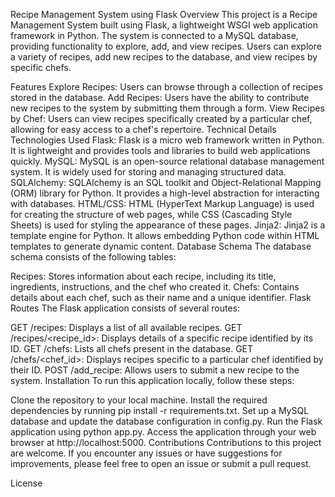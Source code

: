 Recipe Management System using Flask
Overview
This project is a Recipe Management System built using Flask, a lightweight WSGI web application framework in Python. The system is connected to a MySQL database, providing functionality to explore, add, and view recipes. Users can explore a variety of recipes, add new recipes to the database, and view recipes by specific chefs.

Features
Explore Recipes: Users can browse through a collection of recipes stored in the database.
Add Recipes: Users have the ability to contribute new recipes to the system by submitting them through a form.
View Recipes by Chef: Users can view recipes specifically created by a particular chef, allowing for easy access to a chef's repertoire.
Technical Details
Technologies Used
Flask: Flask is a micro web framework written in Python. It is lightweight and provides tools and libraries to build web applications quickly.
MySQL: MySQL is an open-source relational database management system. It is widely used for storing and managing structured data.
SQLAlchemy: SQLAlchemy is an SQL toolkit and Object-Relational Mapping (ORM) library for Python. It provides a high-level abstraction for interacting with databases.
HTML/CSS: HTML (HyperText Markup Language) is used for creating the structure of web pages, while CSS (Cascading Style Sheets) is used for styling the appearance of these pages.
Jinja2: Jinja2 is a template engine for Python. It allows embedding Python code within HTML templates to generate dynamic content.
Database Schema
The database schema consists of the following tables:

Recipes: Stores information about each recipe, including its title, ingredients, instructions, and the chef who created it.
Chefs: Contains details about each chef, such as their name and a unique identifier.
Flask Routes
The Flask application consists of several routes:

GET /recipes: Displays a list of all available recipes.
GET /recipes/<recipe_id>: Displays details of a specific recipe identified by its ID.
GET /chefs: Lists all chefs present in the database.
GET /chefs/<chef_id>: Displays recipes specific to a particular chef identified by their ID.
POST /add_recipe: Allows users to submit a new recipe to the system.
Installation
To run this application locally, follow these steps:

Clone the repository to your local machine.
Install the required dependencies by running pip install -r requirements.txt.
Set up a MySQL database and update the database configuration in config.py.
Run the Flask application using python app.py.
Access the application through your web browser at http://localhost:5000.
Contributions
Contributions to this project are welcome. If you encounter any issues or have suggestions for improvements, please feel free to open an issue or submit a pull request.

License
